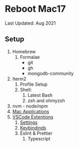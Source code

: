 # Reboot Mac17 
Last Updated: Aug 2021

## Setup 
  1. Homebrew
     1. Formalae
          -  git
          -  gh
          -  mongodb-community
  2. Iterm2
     1. Profile Setup
     2. Shell: 
        1. Latest Bash
        2. zsh and ohmyzsh
  3. nvm - node/npm
  4. [Mac Applications](./mac-apps.md)   
  5. [VSCode Extentions](vscode-extentions.md) 
     1. [Settings](vscode-settings.json)
     2. [Keybindinds](vscode-keys.json)
     3. Eslint & Prettier 
        1. Typescript
      